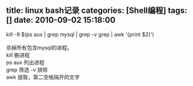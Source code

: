 title: linux bash记录
categories: [Shell编程]
tags: []
date: 2010-09-02 15:18:00
---
kill -9 $(ps aux | grep mysql | grep -v grep | awk '{print $2}')<br /><br />杀掉所有包含mysql的进程。<br />kill 删进程<br />ps aux 列出进程<br />grep 筛选 -v 排除<br />awk 提取，第二空格隔开的文字<br /><br />